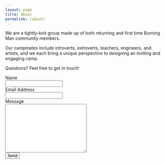 ```yaml
---
layout: page
title: About
permalink: /about/
---
```


We are a tightly-knit group made up of both returning and first time Burning Man community members.

Our campmates include introverts, extroverts, teachers, engineers, and artists, and we each bring a unique perspective to designing an inviting and engaging camp.

Questions?  Feel free to get in touch!

<div id="contact">
  <form action="http://formspree.io/info@funnelvision.camp" method="POST">
    <label for="name">Name</label><br>
    <input type="text" id="name" name="name"><br>
    <label for="email">Email Address</label><br>
    <input type="email" id="email" name="_replyto"><br>
    <label for="message">Message</label><br>
    <textarea name="message" id="message" cols="30" rows="10"></textarea><br>
    <input type="submit" value="Send" class="button">
    <input type="hidden" name="_next" value= "/thanks" />
  </form>
</div>
